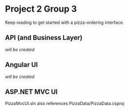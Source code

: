 # Project 2 Group 3
Keep reading to get started with a pizza-ordering interface.

## API (and Business Layer)
*will be created*

## Angular UI
*will be created*

## ASP.NET MVC UI
PizzaMvcUI.sln also references PizzaData/PizzaData.csproj

